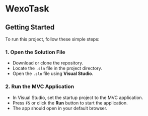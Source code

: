 # WexoTask

## Getting Started

To run this project, follow these simple steps:

### **1. Open the Solution File**
- Download or clone the repository.
- Locate the `.sln` file in the project directory.
- Open the `.sln` file using **Visual Studio**.

### **2. Run the MVC Application**
- In Visual Studio, set the startup project to the MVC application.
- Press `F5` or click the **Run** button to start the application.
- The app should open in your default browser.
